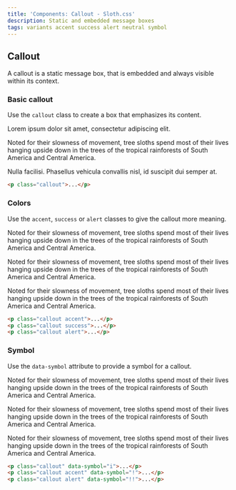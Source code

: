 ```yaml
---
title: 'Components: Callout - Sloth.css'
description: Static and embedded message boxes
tags: variants accent success alert neutral symbol
---
```


## Callout

A callout is a static message box, that is embedded and always visible within its context.

### Basic callout

Use the `callout` class to create a box that emphasizes its content.

<div class="demo">
  <div class="max-w-screen-sm">
    <p>Lorem ipsum dolor sit amet, consectetur adipiscing elit.</p>
    <p class="callout">
      Noted for their slowness of movement, tree sloths spend most of their lives hanging upside
      down in the trees of the tropical rainforests of South America and Central America.
    </p>
    <p>Nulla facilisi. Phasellus vehicula convallis nisl, id suscipit dui semper at.</p>
  </div>
</div>

```html
<p class="callout">...</p>
```

### Colors

Use the `accent`, `success` or `alert` classes to give the callout more meaning.

<div class="demo">
  <div class="max-w-screen-sm">
    <p class="callout accent">
      Noted for their slowness of movement, tree sloths spend most of their lives hanging upside
      down in the trees of the tropical rainforests of South America and Central America.
    </p>
    <p class="callout success">
      Noted for their slowness of movement, tree sloths spend most of their lives hanging upside
      down in the trees of the tropical rainforests of South America and Central America.
    </p>
    <p class="callout alert">
      Noted for their slowness of movement, tree sloths spend most of their lives hanging upside
      down in the trees of the tropical rainforests of South America and Central America.
    </p>
  </div>
</div>

```html
<p class="callout accent">...</p>
<p class="callout success">...</p>
<p class="callout alert">...</p>
```

### Symbol

Use the `data-symbol` attribute to provide a symbol for a callout.

<div class="demo">
  <div class="max-w-screen-sm">
    <p class="callout" data-symbol="i">
      Noted for their slowness of movement, tree sloths spend most of their lives hanging upside
      down in the trees of the tropical rainforests of South America and Central America.
    </p>
    <p class="callout accent" data-symbol="!">
      Noted for their slowness of movement, tree sloths spend most of their lives hanging upside
      down in the trees of the tropical rainforests of South America and Central America.
    </p>
    <p class="callout alert" data-symbol="!!">
      Noted for their slowness of movement, tree sloths spend most of their lives hanging upside
      down in the trees of the tropical rainforests of South America and Central America.
    </p>
  </div>
</div>

```html
<p class="callout" data-symbol="i">...</p>
<p class="callout accent" data-symbol="!">...</p>
<p class="callout alert" data-symbol="!!">...</p>
```

